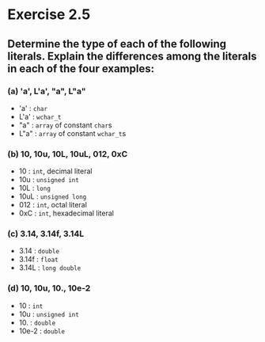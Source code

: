 # Exercise 2.5
## Determine the type of each of the following literals. Explain the differences among the literals in each of the four examples:
### (a) 'a', L'a', "a", L"a"
- 'a' : `char`
- L'a' : `wchar_t`
- "a" : `array` of constant `char`s
- L"a" : `array` of constant `wchar_t`s
### (b) 10, 10u, 10L, 10uL, 012, 0xC
- 10 : `int`, decimal literal
- 10u : `unsigned int`
- 10L : `long`
- 10uL : `unsigned long`
- 012 : `int`, octal literal
- 0xC : `int`, hexadecimal literal
### (c) 3.14, 3.14f, 3.14L
- 3.14 : `double`
- 3.14f : `float`
- 3.14L : `long double`
### (d) 10, 10u, 10., 10e-2
- 10 : `int`
- 10u : `unsigned int`
- 10\. : `double`
- 10e-2 : `double`